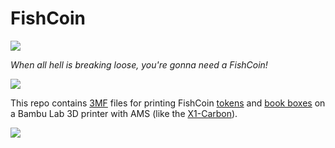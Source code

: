 # FishCoin

![](FishCoin-3.png)

_When all hell is breaking loose, you're gonna need a FishCoin!_

![](FishCoin-1.png)

This repo contains [3MF](https://3mf.io/) files
for printing FishCoin [tokens](Tokens) and [book boxes](BookBoxes)
on a Bambu Lab 3D printer with AMS (like the [X1-Carbon](https://bambulab.com/en/x1)).

![](FishCoin-2.png)
